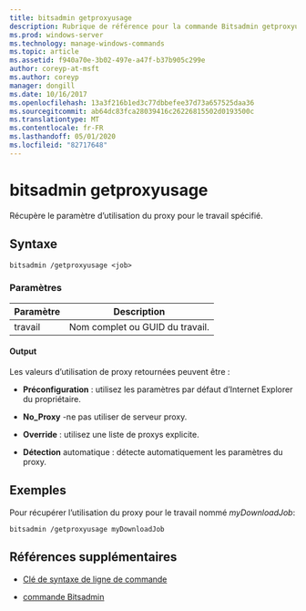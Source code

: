 ```yaml
---
title: bitsadmin getproxyusage
description: Rubrique de référence pour la commande Bitsadmin getproxyusage, qui récupère le paramètre d’utilisation du proxy pour le travail spécifié.
ms.prod: windows-server
ms.technology: manage-windows-commands
ms.topic: article
ms.assetid: f940a70e-3b02-497e-a47f-b37b905c299e
author: coreyp-at-msft
ms.author: coreyp
manager: dongill
ms.date: 10/16/2017
ms.openlocfilehash: 13a3f216b1ed3c77dbbefee37d73a657525daa36
ms.sourcegitcommit: ab64dc83fca28039416c26226815502d0193500c
ms.translationtype: MT
ms.contentlocale: fr-FR
ms.lasthandoff: 05/01/2020
ms.locfileid: "82717648"
---
```

# <a name="bitsadmin-getproxyusage"></a>bitsadmin getproxyusage

Récupère le paramètre d’utilisation du proxy pour le travail spécifié.

## <a name="syntax"></a>Syntaxe

```
bitsadmin /getproxyusage <job>
```

### <a name="parameters"></a>Paramètres

| Paramètre | Description |
| -------------- | -------------- |
| travail | Nom complet ou GUID du travail. |

#### <a name="output"></a>Output

Les valeurs d’utilisation de proxy retournées peuvent être :

- **Préconfiguration** : utilisez les paramètres par défaut d’Internet Explorer du propriétaire.

- **No_Proxy** -ne pas utiliser de serveur proxy.

- **Override** : utilisez une liste de proxys explicite.

- **Détection** automatique : détecte automatiquement les paramètres du proxy.

## <a name="examples"></a>Exemples

Pour récupérer l’utilisation du proxy pour le travail nommé *myDownloadJob*:

```
bitsadmin /getproxyusage myDownloadJob
```

## <a name="additional-references"></a>Références supplémentaires

- [Clé de syntaxe de ligne de commande](command-line-syntax-key.md)

- [commande Bitsadmin](bitsadmin.md)
